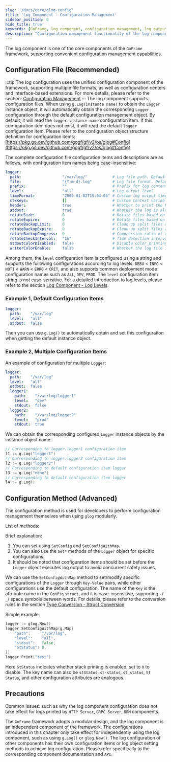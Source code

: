 ```yaml
---
slug: '/docs/core/glog-config'
title: 'Log Component - Configuration Management'
sidebar_position: 0
hide_title: true
keywords: [GoFrame, log component, configuration management, log output, log levels, configuration files, Logger, modular, log splitting, log format]
description: "Configuration management functionality of the log component in the GoFrame framework, including how to manage Logger objects through configuration files and configuration methods. The log component supports multiple configuration formats, and its modular design allows independent log output configuration. Configuration items cover log paths, output levels, and terminal displays, with log levels supporting multiple modes to ensure flexible recording of information at each level."
---
```


The log component is one of the core components of the `GoFrame` framework, supporting convenient configuration management capabilities.

## Configuration File (Recommended)
:::tip
The log configuration uses the unified configuration component of the framework, supporting multiple file formats, as well as configuration centers and interface-based extensions. For more details, please refer to the section: [Configuration Management](../配置管理/配置管理.md)
:::
The log component supports configuration files. When using `g.Log(instance name)` to obtain the `Logger` instance object, it will automatically obtain the corresponding `Logger` configuration through the default configuration management object. By default, it will read the `logger.instance name` configuration item. If this configuration item does not exist, it will read the default `logger` configuration item. Please refer to the configuration object structure definition for configuration items: [https://pkg.go.dev/github.com/gogf/gf/v2/os/glog#Config](https://pkg.go.dev/github.com/gogf/gf/v2/os/glog#Config)

The complete configuration file configuration items and descriptions are as follows, with configuration item names being case-insensitive:

```yaml
logger:
  path:                  "/var/log/"           # Log file path. Default is empty, indicating closed, only output to terminal
  file:                  "{Y-m-d}.log"         # Log file format. Default is "{Y-m-d}.log"
  prefix:                ""                    # Prefix for log content output. Default is empty
  level:                 "all"                 # Log output level
  timeFormat:            "2006-01-02T15:04:05" # Custom log output time format, configured using Golang's standard time format
  ctxKeys:               []                    # Custom Context variable names, automatically print Context variables to the log. Default is empty
  header:                true                  # Whether to print the header information of the log. Default is true
  stdout:                true                  # Whether the log is also output to the terminal. Default is true
  rotateSize:            0                     # Rotate files based on log file size. Default is 0, indicating that the rotation feature is turned off
  rotateExpire:          0                     # Rotate files based on log file time interval. Default is 0, indicating that the rotation feature is turned off
  rotateBackupLimit:     0                     # Clean up split files according to the number of split files, effective when the rotation feature is turned on. Default is 0, meaning no backup, delete when split
  rotateBackupExpire:    0                     # Clean up split files according to the validity period of split files, effective when the rotation feature is turned on. Default is 0, meaning no backup, delete when split
  rotateBackupCompress:  0                     # Compression ratio of rotated split files (0-9). Default is 0, meaning no compression
  rotateCheckInterval:   "1h"                  # Time detection interval for rotation splitting, generally does not need to be set. Default is 1 hour
  stdoutColorDisabled:   false                 # Disable color printing on the terminal. Default is enabled
  writerColorEnable:     false                 # Whether the log file is colored. Default is false, indicating no color
```

Among them, the `level` configuration item is configured using a string and supports the following configurations according to log levels: `DEBU` < `INFO` < `NOTI` < `WARN` < `ERRO` < `CRIT`, and also supports common deployment mode configuration names such as `ALL`, `DEV`, `PROD`. The `level` configuration item string is not case-sensitive. For a detailed introduction to log levels, please refer to the section [Log Component - Log Levels](日志组件-日志级别.md).

### Example 1, Default Configuration Items

```yaml
logger:
  path:    "/var/log"
  level:   "all"
  stdout:  false
```

Then you can use `g.Log()` to automatically obtain and set this configuration when getting the default instance object.

### Example 2, Multiple Configuration Items

An example of configuration for multiple `Logger`:

```yaml
logger:
  path:    "/var/log"
  level:   "all"
  stdout:  false
  logger1:
    path:    "/var/log/logger1"
    level:   "dev"
    stdout:  false
  logger2:
    path:    "/var/log/logger2"
    level:   "prod"
    stdout:  true
```

We can obtain the corresponding configured `Logger` instance objects by the instance object name:

```go
// Corresponding to logger.logger1 configuration item
l1 := g.Log("logger1")
// Corresponding to logger.logger2 configuration item
l2 := g.Log("logger2")
// Corresponding to default configuration item logger
l3 := g.Log("none")
// Corresponding to default configuration item logger
l4 := g.Log()
```

## Configuration Method (Advanced)

The configuration method is used for developers to perform configuration management themselves when using `glog` modularly.

List of methods:

Brief explanation:

1. You can set using `SetConfig` and `SetConfigWithMap`.
2. You can also use the `Set*` methods of the `Logger` object for specific configurations.
3. It should be noted that configuration items should be set before the `Logger` object executes log output to avoid concurrent safety issues.

We can use the `SetConfigWithMap` method to set/modify specific configurations of the `Logger` through `Key-Value` pairs, while other configurations use the default configuration. The name of the `Key` is the attribute name in the `Config` `struct`, and it is case-insensitive, supporting `-`/ `_`/ space symbols between words. For details, please refer to the conversion rules in the section [Type Conversion - Struct Conversion](../类型转换/类型转换-Struct转换.md).

Simple example:

```go
logger := glog.New()
logger.SetConfigWithMap(g.Map{
    "path":     "/var/log",
    "level":    "all",
    "stdout":   false,
    "StStatus": 0,
})
logger.Print("test")
```

Here `StStatus` indicates whether stack printing is enabled, set to `0` to disable. The key name can also be `stStatus`, `st-status`, `st_status`, `St Status`, and other configuration attributes are analogous.

## Precautions

Common issues: such as why the log component configuration does not take effect for logs printed by `HTTP Server`, `GRPC Server`, `ORM` components.

The `GoFrame` framework adopts a modular design, and the log component is an independent component of the framework. The configurations introduced in this chapter only take effect for independently using the log component, such as using `g.Log()` or `glog.New()`. The log configuration of other components has their own configuration items or log object setting methods to achieve log configuration. Please refer specifically to the corresponding component documentation and `API`.